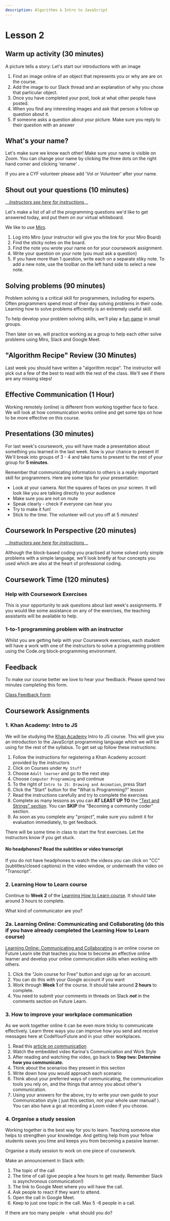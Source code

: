 ```yaml
---
description: Algorithms & Intro to JavaScript
---
```


# Lesson 2

## Warm up activity \(30 minutes\)

A picture tells a story: Let's start our introductions with an image

1. Find an image online of an object that represents you or why are are on the course.  
2. Add the image to our Slack thread and an explanation of why you chose that particular object.  
3. Once you have completed your post, look at what other people have posted.
4. When you find any interesting images and ask that person a follow up question about it.
5. If someone asks a question about your picture. Make sure you reply to their question with an answer

## What's your name?

Let's make sure we know each other! Make sure your name is visible on Zoom. You can change your name by clicking the three dots on the right hand corner and clicking 'rename' .

If you are a CYF volunteer please add 'Vol or Volunteer' after your name.

## Shout out your questions \(10 minutes\)

\_\_[_Instructors see here for instructions_](../teacher-resources/instructor-notes-1.md#shout-out-questions)\_\_

Let's make a list of all of the programming questions we'd like to get answered today, and put them on our virtual whiteboard.

We like to use [Miro](https://miro.com/login/).

1. Log into Miro \(your instructor will give you the link for your Miro Board\)
2. Find the sticky notes on the board.
3. Find the note you wrote your name on for your coursework assignment. 
4. Write your question on your note \(you must ask a question\)
5. If you have more than 1 question, write each on a separate stiky note. To add a new note, use the toolbar on the left hand side to select a new note.

## Solving problems \(90 minutes\)

Problem solving is a critical skill for programmers, including for experts. Often programmers spend most of their day solving problems in their code. Learning how to solve problems efficiently is an extremely useful skill.

To help develop your problem solving skills, we'll play a [fun game](https://docs.google.com/presentation/d/1iHN8Up0gYLzX1MZztSSLltIIbuad_HcOwWTyC0u6Ybc/edit#slide=id.g4c9cfeb0ce_0_107) in small groups.

Then later on we, will practice working as a group to help each other solve problems using Miro, Slack and Google Meet.

## "Algorithm Recipe" Review \(30 Minutes\)

Last week you should have written a "algorithm recipe". The instructor will pick out a few of the best to read with the rest of the class. We'll see if there are any missing steps!

## Effective Communication \(1 Hour\)

Working remotely \(online\) is different from working together face to face. We will look at how communication works online and get some tips on how to be more effective on this course.

## Presentations \(30 minutes\)

For last week's coursework, you will have made a presentation about something you learned in the last week. Now is your chance to present it! We'll break into groups of 3 - 4 and take turns to present to the rest of your group for **5 minutes**.

Remember that communicating information to others is a really important skill for programmers. Here are some tips for your presentation:

* Look at your camera. Not the squares of faces on your screen. It will look like you are talking directly to your audience
* Make sure you are not on mute
* Speak clearly - check if everyone can hear you
* Try to make it fun!
* Stick to the time. The volunteer will cut you off at 5 minutes!

## Coursework In Perspective \(20 minutes\)

\_\_[_Instructors see here for instructions_](../teacher-resources/instructor-notes-1.md#coursework-in-perspective)\_\_

Although the block-based coding you practised at home solved only simple problems with a simple language, we'll look briefly at four concepts you used which are also at the heart of professional coding.

## Coursework Time \(120 minutes\)

### Help with Coursework Exercises

This is your opportunity to ask questions about last week's assignments. If you would like some assistance on any of the exercises, the teaching assistants will be available to help.

### 1-to-1 programming problem with an instructor

Whilst you are getting help with your Coursework exercises, each student will have a work with one of the instructors to solve a programming problem using the Code.org block-programming environment.

## Feedback

To make our course better we love to hear your feedback. Please spend two minutes completing this form.

[Class Feedback Form](https://docs.google.com/forms/d/e/1FAIpQLScq8Zgr0pz7aMDj0D768eCpW798XgtDsKfpA6BquqK5Hdtj4A/viewform?embedded=true&entry.1672476057=Fundamentals&entry.74981796=Week+2)

## Coursework Assignments

### 1. Khan Academy: Intro to JS

We will be studying the [Khan Academy](https://www.khanacademy.org) Intro to JS course. This will give you an introduction to the JavaScript programming language which we will be using for the rest of the syllabus. To get set up follow these instructions:

1. Follow the instructions for registering a Khan Academy account provided by the instructors
2. Click on Courses under `My Stuff`
3. Choose `Adult learner` and go to the next step
4. Choose `Computer Programming` and continue
5. To the right of `Intro to JS: Drawing and Animation`, press Start
6. Click the "Start" button for the "What is Programming?" lesson
7. Read the instructions carefully and try to complete the exercises
8. Complete as many lessons as you can **AT LEAST UP TO** the ["Text and Strings" section](https://www.khanacademy.org/computing/computer-programming/programming#text-basics). You can **SKIP** the "Becoming a community coder" section.
9. As soon as you complete any "project", make sure you submit it for evaluation immediately, to get feedback.

There will be some time in class to start the first exercises. Let the instructors know if you get stuck.

#### No headphones? Read the subtitles or video transcript

If you do not have headphones to watch the videos you can click on "CC" \(subtitles/closed captions\) in the video window, or underneath the video on "Transcript".

### 2. Learning How to Learn course

Continue to **Week 2** of the [Learning How to Learn course](https://www.coursera.org/learn/learning-how-to-learn). It should take around 3 hours to complete.

What kind of communicator are you?

### 2a. Learning Online: Communicating and Collaborating \(do this if you have already completed the Learning How to Learn course\)

[Learning Online: Communicating and Collaborating](https://www.futurelearn.com/courses/learning-and-collaborating/) is an online course on Future Learn site that teaches you how to become an effective online learner and develop your online communication skills when working with others.

1. Click the "Join course for Free" button and sign up for an account.
2. You can do this with your Google account if you want
3. Work through **Week 1** of the course. It should take around **2 hours** to complete.
4. You need to submit your comments in threads on Slack _**not**_ in the comments section on Future Learn. 

### 3. How to improve your workplace communication

As we work together online it can be even more tricky to communicate effectively. Learn three ways you can improve how you send and receive messages here at CodeYourFuture and in your other workplaces.

1. Read this [article on communication](https://www.loom.com/blog/improve-your-workplace-communication)
2. Watch the embedded video Karina's Communication and Work Style
3. After reading and watching the video, go back to **Step two: Determine how you communicate.** 
4. Think about the scenarios they present in this section
5. Write down how you would approach each scenario
6. Think about your preferred ways of communicating, the communication tools you rely on, and the things that annoy you about other's communication.
7. Using your answers for the above, try to write your own guide to your Communication style \( just this section, not your whole user manual! \). You can also have a go at recording a Loom video if you choose. 

### 4. Organise a study session

Working together is the best way for you to learn. Teaching someone else helps to strengthen your knowledge. And getting help from your fellow students saves you time and keeps you from becoming a passive learner.

Organise a study session to work on one piece of coursework.

Make an announcement in Slack with:

1. The topic of the call 
2. The time of call \(give people a few hours to get ready. Remember Slack is asynchronous communication!\)
3. The link to Google Meet where you will have the call. 
4. Ask people to react if they want to attend.
5. Open the call in Google Meet. 
6. Keep to just one topic in the call. Max 5 -6 people in a call.

If there are too many people - what should you do?

